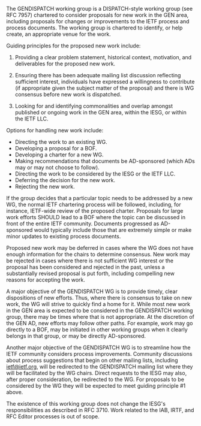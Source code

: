The GENDISPATCH working group is a DISPATCH-style working group (see RFC 7957) chartered to consider proposals for new work in the GEN area, including proposals for changes or improvements to the IETF process and process documents. The working group is chartered to identify, or help create, an appropriate venue for the work.

Guiding principles for the proposed new work include:

1. Providing a clear problem statement, historical context, motivation, and deliverables for the proposed new work.

2. Ensuring there has been adequate mailing list discussion reflecting sufficient interest, individuals have expressed a willingness to contribute (if appropriate given the subject matter of the proposal) and there is WG consensus before new work is dispatched.

3. Looking for and identifying commonalities and overlap amongst published or ongoing work in the GEN area, within the IESG, or within the IETF LLC.

Options for handling new work include:

- Directing the work to an existing WG. 
- Developing a proposal for a BOF. 
- Developing a charter for a new WG. 
- Making recommendations that documents be AD-sponsored (which ADs may or may not choose to follow).  
- Directing the work to be considered by the IESG or the IETF LLC.
- Deferring the decision for the new work. 
- Rejecting the new work.

If the group decides that a particular topic needs to be addressed by a new WG, the normal IETF chartering process will be followed, including, for instance, IETF-wide review of the proposed charter. Proposals for large work efforts SHOULD lead to a BOF where the topic can be discussed in front of the entire IETF community. Documents progressed as AD-sponsored would typically include those that are extremely simple or make minor updates to existing process documents.

Proposed new work may be deferred in cases where the WG does not have enough information for the chairs to determine consensus. New work may be rejected in cases where there is not sufficient WG interest or the proposal has been considered and rejected in the past, unless a substantially revised proposal is put forth, including compelling new reasons for accepting the work.

A major objective of the GENDISPATCH WG is to provide timely, clear dispositions of new efforts. Thus, where there is consensus to take on new work, the WG will strive to quickly find a home for it. While most new work in the GEN area is expected to be considered in the GENDISPATCH working group, there may be times where that is not appropriate. At the discretion of the GEN AD, new efforts may follow other paths. For example, work may go directly to a BOF, may be initiated in other working groups when it clearly belongs in that group, or may be directly AD-sponsored.

Another major objective of the GENDISPATCH WG is to streamline how the IETF community considers process improvements. Community discussions about process suggestions that begin on other mailing lists, including ietf@ietf.org, will be redirected to the GENDISPATCH mailing list where they will be facilitated by the WG chairs.  Direct requests to the IESG may also, after proper consideration, be redirected to the WG. For proposals to be considered by the WG they will be expected to meet guiding principle #1 above.

The existence of this working group does not change the IESG's responsibilities as described in RFC 3710. Work related to the IAB, IRTF, and RFC Editor processes is out of scope. 
